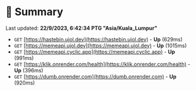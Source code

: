 # 📖 Summary
Last updated: **22/9/2023, 6:42:34 PTG "Asia/Kuala_Lumpur"**

- `GET` [https://hastebin.ujol.dev](https://hastebin.ujol.dev) - **Up** (629ms)
- `GET` [https://memeapi.ujol.dev](https://memeapi.ujol.dev) - **Up** (1015ms)
- `GET` [https://memeapi.cyclic.app](https://memeapi.cyclic.app) - **Up** (991ms)
- `GET` [https://klik.onrender.com/health](https://klik.onrender.com/health) - **Up** (396ms)
- `GET` [https://dumb.onrender.com](https://dumb.onrender.com) - **Up** (920ms)
